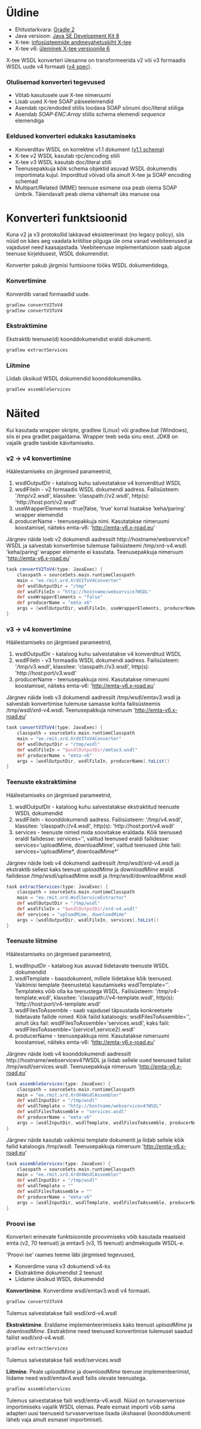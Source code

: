 # Üldine
- Ehitustarkvara: [Gradle 2](http://gradle.org/gradle-download/) 
- Java versioon: [Java SE Development Kit 8](http://www.oracle.com/technetwork/java/javase/downloads/jdk8-downloads-2133151.html)
- X-tee: [infosüsteemide andmevahetuskiht X-tee](https://www.ria.ee/ee/x-tee.html)
- X-tee v6: [üleminek X-tee versioonile 6](https://www.ria.ee/ee/uleminek-x-tee-versioonile-6.html)

X-tee WSDL konverteri ülesanne on transformeerida v2 või v3 formaadis WSDL uude v4 formaati ([v4 spec](https://www.ria.ee/public/x_tee/pr-mess_x-road_message_protocol_v4.0_4.0.8_Y-743-11.pdf)).

### Olulisemad konverteri tegevused
- Võtab kasutusele uue X-tee nimeruumi
- Lisab uued X-tee SOAP päiseelemendid
- Asendab rpc/endoded stiilis loodava SOAP sõnumi doc/literal stiiliga  
- Asendab _SOAP-ENC:Array_ stiilis schema elemendi _sequence_ elemendiga 

### Eeldused konverteri edukaks kasutamiseks
- Konverditav WSDL on korrektne v1.1 dokument ([v1.1 schema](http://schemas.xmlsoap.org/wsdl/))  
- X-tee v2 WSDL kasutab rpc/encoding stiili
- X-tee v3 WSDL kasutab doc/literal stiili
- Teenusepakkuja kõik schema objektid asuvad WSDL dokumendis importimata kujul. Imporditud võivad olla ainult X-tee ja SOAP encoding schemad
- Multipart/Related (MIME) teenuse esimene osa peab olema SOAP ümbrik. Täiendavalt peab olema vähemalt üks manuse osa

# Konverteri funktsioonid
Kuna v2 ja v3 protokollid lakkavad eksisteerimast (no legacy policy), siis nüüd on käes aeg vaadata kriitilise pilguga üle
oma vanad veebiteenused ja vajadusel need kaasajastada. Veebiteenuse implementatsioon saab alguse teenuse kirjeldusest, WSDL dokumendist.

Konverter pakub järgmisi funtsioone tööks WSDL dokumentidega,

### Konvertimine
Konverdib vanad formaadid uude.

```bash
gradlew convertV2ToV4
gradlew convertV3ToV4
```

### Ekstraktimine
Ekstraktib teenuse(d) koonddokumendist eraldi dokumenti.

```bash
gradlew extractServices
```

### Liitmine
Liidab üksikud WSDL dokumendid koonddokumendiks.

```bash
gradlew assembleServices
```

# Näited
Kui kasutada wrapper skripte, gradlew (Linux) või gradlew.bat (Windows), siis ei pea gradlet paigaldama. Wrapper teeb seda sinu eest.
JDK8 on vajalik gradle taskide käivitamiseks.

### v2 -> v4 konvertimine
Häälestamiseks on järgmised parameetrid,

1. wsdlOutputDir - kataloog kuhu salvestatakse v4 konverditud WSDL
2. wsdlFileIn - v2 formaadis WSDL dokumendi aadress. Failisüsteem: '/tmp/v2.wsdl', klassitee: 'classpath://v2.wsdl', http(s): 'http://host:port/v2.wsdl'
3. useWrapperElements - true|false, 'true' korral lisatakse 'keha/paring' wrapper elemendid
4. producerName - teenusepakkuja nimi. Kasutatakse nimeruumi koostamisel, näiteks emta-v6: 'http://emta-v6.x-road.eu'

Järgnev näide loeb v2 dokumendi aadressilt http://hostname/webservice?WSDL ja salvestab konvertimise tulemuse
failisüsteemi /tmp/xrd-v4.wsdl. 'keha/paring' wrapper elemente ei kasutata. Teenusepakkuja nimeruum 'http://emta-v6.x-road.eu'

```gradle
task convertV2ToV4(type: JavaExec) {
    classpath = sourceSets.main.runtimeClasspath
    main = "ee.rmit.xrd.XrdV2ToV4Converter"
    def wsdlOutputDir = "/tmp"
    def wsdlFileIn = "http://hostname/webservice?WSDL"
    def useWrapperElements = "false"
    def producerName = "emta-v6"
    args = [wsdlOutputDir, wsdlFileIn, useWrapperElements, producerName].toList()
}
```

### v3 -> v4 konvertimine
Häälestamiseks on järgmised parameetrid,

1. wsdlOutputDir - kataloog kuhu salvestatakse v4 konverditud WSDL
2. wsdlFileIn - v3 formaadis WSDL dokumendi aadress. Failisüsteem: '/tmp/v3.wsdl', klassitee: 'classpath://v3.wsdl', http(s): 'http://host:port/v3.wsdl'
3. producerName - teenusepakkuja nimi. Kasutatakse nimeruumi koostamisel, näiteks emta-v6: 'http://emta-v6.x-road.eu'

Järgnev näide loeb v3 dokumendi aadressilt /tmp/wsdl/emtav3.wsdl ja salvestab konvertimise tulemuse
samasse kohta failisüsteemis /tmp/wsdl/xrd-v4.wsdl. Teenusepakkuja nimeruum 'http://emta-v6.x-road.eu'

```gradle
task convertV3ToV4(type: JavaExec) {
    classpath = sourceSets.main.runtimeClasspath
    main = "ee.rmit.xrd.XrdV3ToV4Converter"
    def wsdlOutputDir = "/tmp/wsdl"
    def wsdlFileIn = "$wsdlOutputDir/emtav3.wsdl"
    def producerName = "emta-v6"
    args = [wsdlOutputDir, wsdlFileIn, producerName].toList()
}
```

### Teenuste ekstraktimine
Häälestamiseks on järgmised parameetrid,

1. wsdlOutputDir - kataloog kuhu salvestatakse ekstraktitud teenuste WSDL dokumendid
2. wsdlFileIn - koonddokumendi aadress. Failisüsteem: '/tmp/v4.wsdl', klassitee: 'classpath://v4.wsdl', http(s): 'http://host:port/v4.wsdl'
3. services - teenuste nimed mida soovitakse eraldada. Kõik teenused eraldi failidesse: services='', valitud teenused eraldi failidesse: services='uploadMime, downloadMime',
valitud teenused ühte faili: services='uploadMime\*, downloadMime\*'

Järgnev näide loeb v4 dokumendi aadressilt /tmp/wsdl/xrd-v4.wsdl ja ekstraktib sellest kaks teenust _uploadMime_ ja _downloadMime_
eraldi failidesse /tmp/wsdl/uploadMime.wsdl ja /tmp/wsdl/downloadMime.wsdl 

```gradle
task extractServices(type: JavaExec) {
    classpath = sourceSets.main.runtimeClasspath
    main = "ee.rmit.xrd.WsdlServiceExtractor"
    def wsdlOutputDir = "/tmp/wsdl"
    def wsdlFileIn = "$wsdlOutputDir/xrd-v4.wsdl"
    def services = "uploadMime, downloadMime"
    args = [wsdlOutputDir, wsdlFileIn, services].toList()
}
```

### Teenuste liitmine
Häälestamiseks on järgmised parameetrid,

1. wsdlInputDir - kataloog kus asuvad liidetavate teenuste WSDL dokumendid
2. wsdlTemplate - baasdokument, millele liidetakse kõik teenused. Vaikimisi template (teenusteta) kasutamiseks wsdlTemplate=''. 
Templateks võib olla ka teenustega WSDL. Failisüsteem: '/tmp/v4-template.wsdl', klassitee: 'classpath://v4-template.wsdl', http(s): 'http://host:port/v4-template.wsdl'  
3. wsdlFilesToAssemble - saab vajadusel täpsustada konkreetsete liidetavate failide nimed. Kõik failid kataloogis: wsdlFilesToAssemble='', 
ainult üks fail: wsdlFilesToAssemble='services.wsdl', kaks faili: wsdlFilesToAssemble='{service1,service2}.wsdl'
4. producerName - teenusepakkuja nimi. Kasutatakse nimeruumi koostamisel, näiteks emta-v6: 'http://emta-v6.x-road.eu'

Järgnev näide loeb v4 koonddokumendi aadressilt http://hostname/webservicev4?WSDL ja liidab sellele uued teenused failist 
/tmp/wsdl/services.wsdl. Teenusepakkuja nimeruum 'http://emta-v6.x-road.eu'

```gradle
task assembleServices(type: JavaExec) {
    classpath = sourceSets.main.runtimeClasspath
    main = "ee.rmit.xrd.XrdV4WsdlAssembler"
    def wsdlInputDir = "/tmp/wsdl"
    def wsdlTemplate = "http://hostname/webservicev4?WSDL"
    def wsdlFilesToAssemble = "services.wsdl"
    def producerName = "emta-v6"
    args = [wsdlInputDir, wsdlTemplate, wsdlFilesToAssemble, producerName].toList()
}
```

Järgnev näide kasutab vaikimisi template dokumenti ja liidab sellele kõik failid kataloogis /tmp/wsdl. 
Teenusepakkuja nimeruum 'http://emta-v6.x-road.eu'

```gradle
task assembleServices(type: JavaExec) {
    classpath = sourceSets.main.runtimeClasspath
    main = "ee.rmit.xrd.XrdV4WsdlAssembler"
    def wsdlInputDir = "/tmp/wsdl"
    def wsdlTemplate = ""
    def wsdlFilesToAssemble = ""
    def producerName = "emta-v6"
    args = [wsdlInputDir, wsdlTemplate, wsdlFilesToAssemble, producerName].toList()
}
```

### Proovi ise
Konverteri erinevate funktsioonide proovimiseks võib kasutada reaalseid emta (v2, 70 teenust) ja emtav5 (v3, 15 teenust) andmekogude WSDL-e.

'Proovi ise' raames teeme läbi järgmised tegevused,

- Konverdime vana v3 dokumendi v4-ks
- Ekstraktime dokumendist 2 teenust
- Liidame üksikud WSDL dokumendid 

**Konvertimine**. Konverdime wsdl/emtav3.wsdl v4 formaati.

```bash
gradlew convertV3ToV4
```

Tulemus salvestatakse faili wsdl/xrd-v4.wsdl

**Ekstraktimine**. Eraldame implementeerimiseks kaks teenust _uploadMime_ ja _downloadMime_. 
Ekstraktime need teenused konvertimise tulemusel saadud failist wsdl/xrd-v4.wsdl.

```bash
gradlew extractServices
```

Tulemus salvestatakse faili wsdl/services.wsdl

**Liitmine**. Peale _uploadMime_ ja _downloadMime_ teenuse implementeerimist, liidame need wsdl/emtav4.wsdl failis olevate teenustega.
                  
```bash
gradlew assembleServices
```

Tulemus salvestatakse faili wsdl/emta-v6.wsdl. Nüüd on turvaserverisse importimiseks vajalik WSDL olemas. 
Peale esmast importi võib sama adapteri uusi teenuseid turvaserverisse lisada ükshaaval (koonddokumenti läheb vaja ainult esmasel importimisel).
